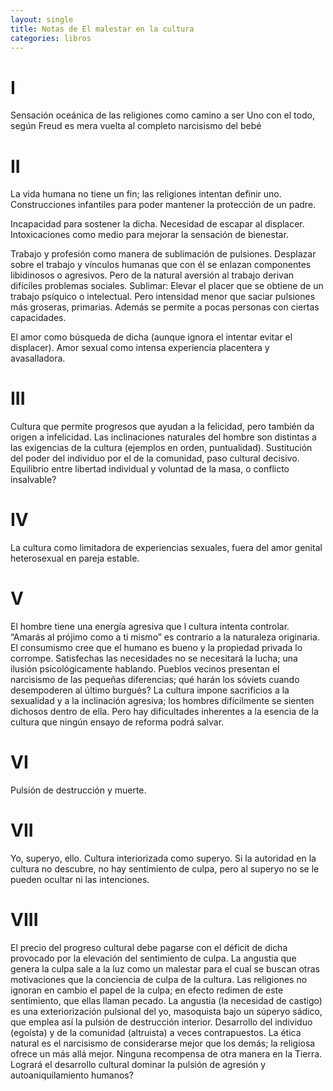 ```yaml
---
layout: single
title: Notas de El malestar en la cultura
categories: libros
---
```


# I

Sensación oceánica de las religiones como camino a ser Uno con el todo, según Freud es mera vuelta al completo narcisismo del bebé

# II

La vida humana no tiene un fin; las religiones intentan definir uno. Construcciones infantiles para poder mantener la protección de un padre.

Incapacidad para sostener la dicha. Necesidad de escapar al displacer. Intoxicaciones como medio para mejorar la sensación de bienestar.

Trabajo y profesión como manera de sublimación de pulsiones. Desplazar sobre el trabajo y vínculos humanas que con él se enlazan componentes libidinosos o agresivos. Pero de la natural aversión al trabajo derivan difíciles problemas sociales. Sublimar: Elevar el placer que se obtiene de un trabajo psíquico o intelectual. Pero intensidad menor que saciar pulsiones más groseras, primarias. Además se permite a pocas personas con ciertas capacidades.

El amor como búsqueda de dicha (aunque ignora el intentar evitar el displacer). Amor sexual como intensa experiencia placentera y avasalladora.

# III

Cultura que permite progresos que ayudan a la felicidad, pero también da origen a infelicidad. Las inclinaciones naturales del hombre son distintas a las exigencias de la cultura (ejemplos en orden, puntualidad). Sustitución del poder del individuo por el de la comunidad, paso cultural decisivo. Equilibrio entre libertad individual y voluntad de la masa, o conflicto insalvable?

# IV

La cultura como limitadora de experiencias sexuales, fuera del amor genital heterosexual en pareja estable.

# V

El hombre tiene una energía agresiva que l cultura intenta controlar. “Amarás al prójimo como a ti mismo” es contrario a la naturaleza originaria. El consumismo cree que el humano es bueno y la propiedad privada lo corrompe. Satisfechas las necesidades no se necesitará la lucha; una ilusión psicológicamente hablando. Pueblos vecinos presentan el narcisismo de las pequeñas diferencias; qué harán los sóviets cuando desempoderen al último burgués? La cultura impone sacrificios a la sexualidad y a la inclinación agresiva; los hombres difícilmente se sienten dichosos dentro de ella. Pero hay dificultades inherentes a la esencia de la cultura que ningún ensayo de reforma podrá salvar.

# VI

Pulsión de destrucción y muerte.

# VII

Yo, superyo, ello. Cultura interiorizada como superyo. Si la autoridad en la cultura no descubre, no hay sentimiento de culpa, pero al superyo no se le pueden ocultar ni las intenciones.

# VIII

El precio del progreso cultural debe pagarse con el déficit de dicha provocado por la elevación del sentimiento de culpa. La angustia que genera la culpa sale a la luz como un malestar para el cual se buscan otras motivaciones que la conciencia de culpa de la cultura. Las religiones no ignoran en cambio el papel de la culpa; en efecto redimen de este sentimiento, que ellas llaman pecado. La angustia (la necesidad de castigo) es una exteriorización pulsional del yo, masoquista bajo un súperyo sádico, que emplea así la pulsión de destrucción interior. Desarrollo del individuo (egoísta) y de la comunidad (altruista) a veces  contrapuestos. La ética natural es el narcisismo de considerarse mejor que los demás; la religiosa ofrece un más allá mejor. Ninguna recompensa de otra manera en la Tierra. Logrará el desarrollo cultural dominar la pulsión de agresión y autoaniquilamiento humanos?
